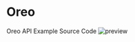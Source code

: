 # Oreo
Oreo API Example Source Code
![preview](https://user-images.githubusercontent.com/28092019/36041198-1ae4fac6-0e0b-11e8-81ec-df504de08ec0.PNG)
